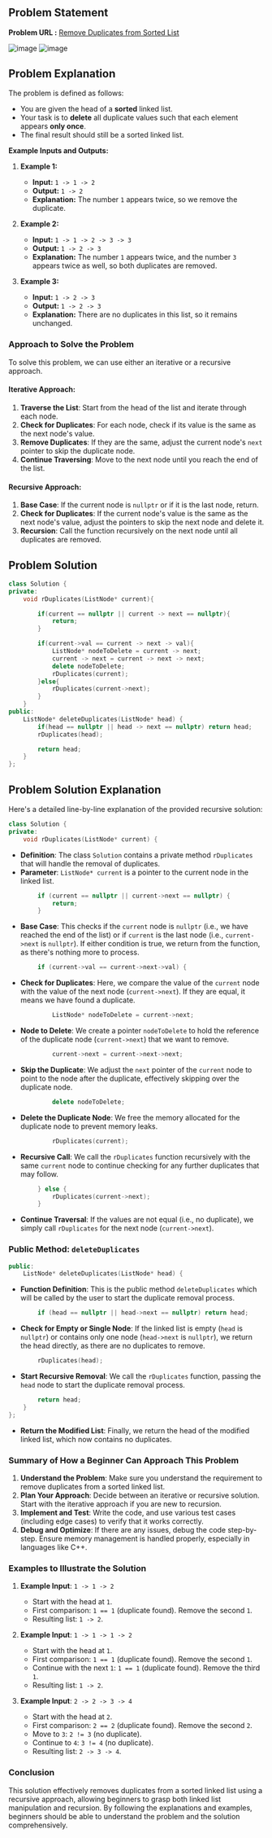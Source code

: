 <h1 align='center'></h1>

## Problem Statement

**Problem URL :** [Remove Duplicates from Sorted List](https://leetcode.com/problems/remove-duplicates-from-sorted-list/)

![image](https://github.com/user-attachments/assets/58fadff4-8726-4f74-9fb9-6d722d6abf99)
![image](https://github.com/user-attachments/assets/840f6814-f7b3-4cd6-8a18-ecb2b336bd53)

## Problem Explanation

The problem is defined as follows:

- You are given the head of a **sorted** linked list.
- Your task is to **delete** all duplicate values such that each element appears **only once**.
- The final result should still be a sorted linked list.

**Example Inputs and Outputs:**

1. **Example 1:**
   - **Input:** `1 -> 1 -> 2`
   - **Output:** `1 -> 2`
   - **Explanation:** The number `1` appears twice, so we remove the duplicate.

2. **Example 2:**
   - **Input:** `1 -> 1 -> 2 -> 3 -> 3`
   - **Output:** `1 -> 2 -> 3`
   - **Explanation:** The number `1` appears twice, and the number `3` appears twice as well, so both duplicates are removed.

3. **Example 3:**
   - **Input:** `1 -> 2 -> 3`
   - **Output:** `1 -> 2 -> 3`
   - **Explanation:** There are no duplicates in this list, so it remains unchanged.

### Approach to Solve the Problem

To solve this problem, we can use either an iterative or a recursive approach. 

#### Iterative Approach:
1. **Traverse the List**: Start from the head of the list and iterate through each node.
2. **Check for Duplicates**: For each node, check if its value is the same as the next node's value.
3. **Remove Duplicates**: If they are the same, adjust the current node's `next` pointer to skip the duplicate node.
4. **Continue Traversing**: Move to the next node until you reach the end of the list.

#### Recursive Approach:
1. **Base Case**: If the current node is `nullptr` or if it is the last node, return.
2. **Check for Duplicates**: If the current node's value is the same as the next node's value, adjust the pointers to skip the next node and delete it.
3. **Recursion**: Call the function recursively on the next node until all duplicates are removed.

## Problem Solution
```cpp
class Solution {
private:
    void rDuplicates(ListNode* current){

        if(current == nullptr || current -> next == nullptr){
            return;
        }

        if(current->val == current -> next -> val){
            ListNode* nodeToDelete = current -> next;
            current -> next = current -> next -> next;
            delete nodeToDelete;
            rDuplicates(current);
        }else{
            rDuplicates(current->next);
        }
    }
public:
    ListNode* deleteDuplicates(ListNode* head) {
        if(head == nullptr || head -> next == nullptr) return head;
        rDuplicates(head);

        return head;
    }
};
```

## Problem Solution Explanation
Here's a detailed line-by-line explanation of the provided recursive solution:

```cpp
class Solution {
private:
    void rDuplicates(ListNode* current) {
```
- **Definition**: The class `Solution` contains a private method `rDuplicates` that will handle the removal of duplicates.
- **Parameter**: `ListNode* current` is a pointer to the current node in the linked list.

```cpp
        if (current == nullptr || current->next == nullptr) {
            return;
        }
```
- **Base Case**: This checks if the `current` node is `nullptr` (i.e., we have reached the end of the list) or if `current` is the last node (i.e., `current->next` is `nullptr`). If either condition is true, we return from the function, as there's nothing more to process.

```cpp
        if (current->val == current->next->val) {
```
- **Check for Duplicates**: Here, we compare the value of the `current` node with the value of the next node (`current->next`). If they are equal, it means we have found a duplicate.

```cpp
            ListNode* nodeToDelete = current->next;
```
- **Node to Delete**: We create a pointer `nodeToDelete` to hold the reference of the duplicate node (`current->next`) that we want to remove.

```cpp
            current->next = current->next->next;
```
- **Skip the Duplicate**: We adjust the `next` pointer of the `current` node to point to the node after the duplicate, effectively skipping over the duplicate node.

```cpp
            delete nodeToDelete;
```
- **Delete the Duplicate Node**: We free the memory allocated for the duplicate node to prevent memory leaks.

```cpp
            rDuplicates(current);
```
- **Recursive Call**: We call the `rDuplicates` function recursively with the same `current` node to continue checking for any further duplicates that may follow.

```cpp
        } else {
            rDuplicates(current->next);
        }
```
- **Continue Traversal**: If the values are not equal (i.e., no duplicate), we simply call `rDuplicates` for the next node (`current->next`).

### Public Method: `deleteDuplicates`

```cpp
public:
    ListNode* deleteDuplicates(ListNode* head) {
```
- **Function Definition**: This is the public method `deleteDuplicates` which will be called by the user to start the duplicate removal process.

```cpp
        if (head == nullptr || head->next == nullptr) return head;
```
- **Check for Empty or Single Node**: If the linked list is empty (`head` is `nullptr`) or contains only one node (`head->next` is `nullptr`), we return the head directly, as there are no duplicates to remove.

```cpp
        rDuplicates(head);
```
- **Start Recursive Removal**: We call the `rDuplicates` function, passing the `head` node to start the duplicate removal process.

```cpp
        return head;
    }
};
```
- **Return the Modified List**: Finally, we return the head of the modified linked list, which now contains no duplicates.

### Summary of How a Beginner Can Approach This Problem

1. **Understand the Problem**: Make sure you understand the requirement to remove duplicates from a sorted linked list.
2. **Plan Your Approach**: Decide between an iterative or recursive solution. Start with the iterative approach if you are new to recursion.
3. **Implement and Test**: Write the code, and use various test cases (including edge cases) to verify that it works correctly.
4. **Debug and Optimize**: If there are any issues, debug the code step-by-step. Ensure memory management is handled properly, especially in languages like C++.

### Examples to Illustrate the Solution

1. **Example Input**: `1 -> 1 -> 2`
   - Start with the head at `1`.
   - First comparison: `1 == 1` (duplicate found). Remove the second `1`.
   - Resulting list: `1 -> 2`.

2. **Example Input**: `1 -> 1 -> 1 -> 2`
   - Start with the head at `1`.
   - First comparison: `1 == 1` (duplicate found). Remove the second `1`.
   - Continue with the next `1`: `1 == 1` (duplicate found). Remove the third `1`.
   - Resulting list: `1 -> 2`.

3. **Example Input**: `2 -> 2 -> 3 -> 4`
   - Start with the head at `2`.
   - First comparison: `2 == 2` (duplicate found). Remove the second `2`.
   - Move to `3`: `2 != 3` (no duplicate).
   - Continue to `4`: `3 != 4` (no duplicate).
   - Resulting list: `2 -> 3 -> 4`.

### Conclusion

This solution effectively removes duplicates from a sorted linked list using a recursive approach, allowing beginners to grasp both linked list manipulation and recursion. By following the explanations and examples, beginners should be able to understand the problem and the solution comprehensively.

